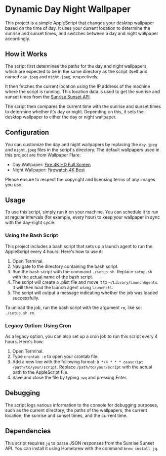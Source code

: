 # Dynamic Day Night Wallpaper

This project is a simple AppleScript that changes your desktop wallpaper based on the time of day. It uses your current location to determine the sunrise and sunset times, and switches between a day and night wallpaper accordingly.

## How it Works

The script first determines the paths for the day and night wallpapers, which are expected to be in the same directory as the script itself and named `day.jpeg` and `night.jpeg`, respectively.

It then fetches the current location using the IP address of the machine where the script is running. This location data is used to get the sunrise and sunset times from the [Sunrise Sunset API](https://api.sunrise-sunset.org/).

The script then compares the current time with the sunrise and sunset times to determine whether it's day or night. Depending on this, it sets the desktop wallpaper to either the day or night wallpaper.

## Configuration

You can customize the day and night wallpapers by replacing the `day.jpeg` and `night.jpeg` files in the script's directory. The default wallpapers used in this project are from Wallpaper Flare:

- Day Wallpaper: [Fire 4K HD Full Screen](https://www.wallpaperflare.com/fire-4k-hd-full-screen-wallpaper-tealx/download)
- Night Wallpaper: [Firewatch 4K Best](https://www.wallpaperflare.com/firewatch-4k-best-wallpaper-temgv/download)

Please ensure to respect the copyright and licensing terms of any images you use.

## Usage

To use this script, simply run it on your machine. You can schedule it to run at regular intervals (for example, every hour) to keep your wallpaper in sync with the day-night cycle.

### Using the Bash Script

This project includes a bash script that sets up a launch agent to run the AppleScript every 4 hours. Here's how to use it:

1. Open Terminal.
2. Navigate to the directory containing the bash script.
3. Run the bash script with the command `./setup.sh`. Replace `setup.sh` with the actual name of the bash script.
4. The script will create a .plist file and move it to `~/Library/LaunchAgents`. It will then load the launch agent using `launchctl`.
5. The script will output a message indicating whether the job was loaded successfully.

To unload the job, run the bash script with the argument `rm`, like so: `./setup.sh rm`.

### Legacy Option: Using Cron

As a legacy option, you can also set up a cron job to run this script every 4 hours. Here's how:

1. Open Terminal.
2. Type `crontab -e` to open your crontab file.
3. Add a new line with the following format: `0 */4 * * * osascript /path/to/your/script`. Replace `/path/to/your/script` with the actual path to the AppleScript file.
4. Save and close the file by typing `:wq` and pressing Enter.

## Debugging

The script logs various information to the console for debugging purposes, such as the current directory, the paths of the wallpapers, the current location, the sunrise and sunset times, and the current time.

## Dependencies

This script requires `jq` to parse JSON responses from the Sunrise Sunset API. You can install it using Homebrew with the command `brew install jq`.